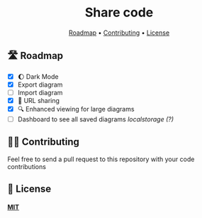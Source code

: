 <h1 align="center">
    <br>
     Share code
</h1>
<h4 align="center">
</h4>
<p align="center">
    <!-- badges -->
</p>
<p align="center">
    <a href="#-roadmap">Roadmap</a> •
    <a href="#-contributing">Contributing</a> •
    <a href="#-license">License</a>
</p>

## 🛣️ Roadmap

- [x] 🌔 Dark Mode
- [x] Export diagram
- [ ] Import diagram
- [x] 🔗 URL sharing
- [x] 🔍 Enhanced viewing for large diagrams
- [ ] Dashboard to see all saved diagrams _localstorage (?)_

## 👨‍💻 Contributing

Feel free to send a pull request to this repository with your code contributions

## 📜 License
#### [MIT](./LICENSE)